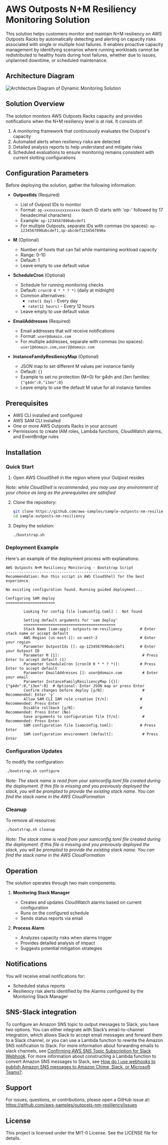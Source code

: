 # AWS Outposts N+M Resiliency Monitoring Solution

This solution helps customers monitor and maintain N+M resiliency on AWS Outposts Racks by automatically detecting and alerting on capacity risks associated with single or multiple host failures. It enables proactive capacity management by identifying scenarios where running workloads cannot be redistributed to healthy hosts during host failures, whether due to issues, unplanned downtime, or scheduled maintenance.

## Architecture Diagram

![Architecture Diagram of Dynamic Monitoring Solution](static/Dynamic_Capacity_Monitoring.jpg "Dynamic Monitoring of N+M Availability")

## Solution Overview

The solution monitors AWS Outposts Racks capacity and provides notifications when the N+M resiliency level is at risk. It consists of:

1. A monitoring framework that continuously evaluates the Outpost's capacity
2. Automated alerts when resiliency risks are detected
3. Detailed analysis reports to help understand and mitigate risks
4. Scheduled evaluations to ensure monitoring remains consistent with current slotting configurations

## Configuration Parameters

Before deploying the solution, gather the following information:

- **OutpostIds** (Required)
  - List of Outpost IDs to monitor
  - Format: `op-xxxxxxxxxxxxxxxx` (each ID starts with 'op-' followed by 17 hexadecimal characters)
  - Example: `op-1234567890abcdef1`
  - For multiple Outposts, separate IDs with commas (no spaces): `op-1234567890abcdef1,op-abcdef1234567890a`

- **M** (Optional)
  - Number of hosts that can fail while maintaining workload capacity
  - Range: 0-10
  - Default: 1
  - Leave empty to use default value

- **ScheduleCron** (Optional)
  - Schedule for running monitoring checks
  - Default: `cron(0 0 * * ? *)` (daily at midnight)
  - Common alternatives:
    - `rate(1 day)` - Every day
    - `rate(12 hours)` - Every 12 hours
  - Leave empty to use default value

- **EmailAddresses** (Required)
  - Email addresses that will receive notifications
  - Format: `user@domain.com`
  - For multiple addresses, separate with commas (no spaces): `user1@domain.com,user2@domain.com`

- **InstanceFamilyResiliencyMap** (Optional)
  - JSON map to set different M values per instance family
  - Default: `{}`
  - Example to set no protection (M=0) for g4dn and i3en families: `{"g4dn":0,"i3en":0}`
  - Leave empty to use the default M value for all instance families

## Prerequisites

- AWS CLI installed and configured
- AWS SAM CLI installed
- One or more AWS Outposts Racks in your account
- Permissions to create IAM roles, Lambda functions, CloudWatch alarms, and EventBridge rules

## Installation

### Quick Start

1. Open AWS CloudShell in the region where your Outpost resides

  *Note: while CloudShell is recommended, you may use any environment of your choice as long as the prerequisites are satisfied*

2. Clone the repository:
   ```bash
   git clone https://github.com/aws-samples/sample-outposts-nm-resiliency
   cd sample-outposts-nm-resiliency
   ```

3. Deploy the solution:
   ```bash
   ./bootstrap.sh
   ```

### Deployment Example

Here's an example of the deployment process with explanations:

```
AWS Outposts N+M Resiliency Monitoring - Bootstrap Script
-----------------------------------------------------
Recommendation: Run this script in AWS CloudShell for the best experience.

No existing configuration found. Running guided deployment...

Configuring SAM deploy
======================

        Looking for config file [samconfig.toml] :  Not found

        Setting default arguments for 'sam deploy'
        =========================================
        Stack Name [sam-app]: outposts-nm-resiliency        # Enter stack name or accept default
        AWS Region [us-east-1]: us-west-2                   # Enter your region
        Parameter OutpostIds []: op-1234567890abcdef1       # Enter your Outpost ID
        Parameter M [1]:                                     # Press Enter to accept default (1)
        Parameter ScheduleCron [cron(0 0 * * ? *)]:         # Press Enter to accept default
        Parameter EmailAddresses []: user@domain.com         # Enter your email
        Parameter InstanceFamilyResiliencyMap [{}]: {"g4dn":0,"i3en":0}  # Optional: Enter JSON map or press Enter
        Confirm changes before deploy [y/N]:                 # Recommended: Enter 'y'
        Allow SAM CLI IAM role creation [Y/n]:              # Recommended: Press Enter
        Disable rollback [y/N]:                             # Recommended: Press Enter (No)
        Save arguments to configuration file [Y/n]:          # Recommended: Press Enter
        SAM configuration file [samconfig.toml]:            # Press Enter
        SAM configuration environment [default]:             # Press Enter
```

### Configuration Updates

To modify the configuration:
```bash
./bootstrap.sh configure
```

  *Note: The stack name is read from your samconfig.toml file created during the deployment. If this file is missing and you previously deployed the stack, you will be prompted to provide the existing stack name. You can find the stack name in the AWS CloudFormation*

### Cleanup

To remove all resources:
```bash
./bootstrap.sh cleanup
```

  *Note: The stack name is read from your samconfig.toml file created during the deployment. If this file is missing and you previously deployed the stack, you will be prompted to provide the existing stack name. You can find the stack name in the AWS CloudFormation*

## Operation

The solution operates through two main components:

1. **Monitoring Stack Manager**
   - Creates and updates CloudWatch alarms based on current configuration
   - Runs on the configured schedule
   - Sends status reports via email

2. **Process Alarm**
   - Analyzes capacity risks when alarms trigger
   - Provides detailed analysis of impact
   - Suggests potential mitigation strategies

## Notifications

You will receive email notifications for:
- Scheduled status reports
- Resiliency risk alerts identified by the Alarms configured by the Monitoring Stack Manager

## SNS-Slack integration

To configure an Amazon SNS topic to output messages to Slack, you have two options. You can either integrate with Slack’s email-to-channel integration, which allows Slack to accept email messages and forward them to a Slack channel, or you can use a Lambda function to rewrite the Amazon SNS notification to Slack. For more information about forwarding emails to slack channels, see [Confirming AWS SNS Topic Subscription for Slack Webhook](https://stackoverflow.com/questions/49341187/confirming-aws-sns-topic-subscription-for-slack-webhook). For more information about constructing a Lambda function to convert Amazon SNS messages to Slack, see [How do I use webhooks to publish Amazon SNS messages to Amazon Chime, Slack, or Microsoft Teams?](https://repost.aws/knowledge-center/sns-lambda-webhooks-chime-slack-teams).

## Support

For issues, questions, or contributions, please open a GitHub issue at:
https://github.com/aws-samples/outposts-nm-resiliency/issues

## License

This project is licensed under the MIT-0 License. See the LICENSE file for details.
